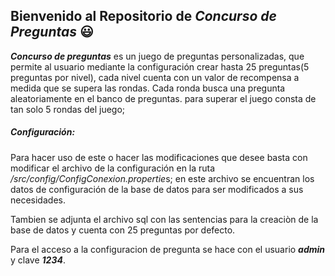  ## Bienvenido al Repositorio de ***Concurso de Preguntas***  😃

***Concurso de preguntas*** es un juego de preguntas personalizadas, que permite al usuario mediante la configuración crear hasta 25 preguntas(5 preguntas por nivel),
cada nivel cuenta con un valor de recompensa a medida que se supera las rondas. Cada ronda busca una pregunta aleatoriamente en el banco de preguntas.
para superar el juego consta de tan solo 5 rondas del juego;

##### **Configuración:**

Para hacer uso de este o hacer las modificaciones que desee basta con  modificar el archivo de la configuración en la ruta */src/config/ConfigConexion.propertie*s; en este archivo se encuentran los datos de configuración de la base de datos para ser modificados a sus necesidades.

Tambien se adjunta el archivo sql con las sentencias para la creaciòn de la base de datos y cuenta con 25 preguntas por defecto.


Para el acceso a la configuracion de pregunta se hace con el usuario ***admin*** y clave ***1234***.
